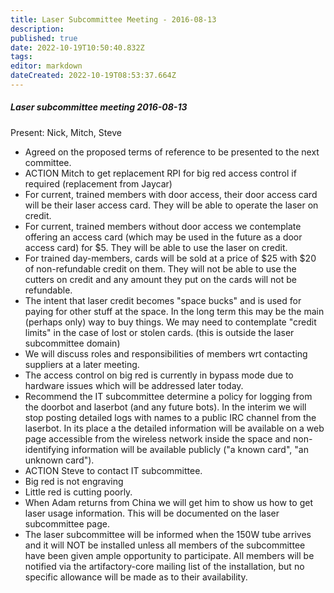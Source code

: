```yaml
---
title: Laser Subcommittee Meeting - 2016-08-13
description: 
published: true
date: 2022-10-19T10:50:40.832Z
tags: 
editor: markdown
dateCreated: 2022-10-19T08:53:37.664Z
---
```


##### Laser subcommittee meeting 2016-08-13

Present: Nick, Mitch, Steve

-   Agreed on the proposed terms of reference to be presented to the next committee.
-   ACTION Mitch to get replacement RPI for big red access control if required (replacement from Jaycar)
-   For current, trained members with door access, their door access card will be their laser access card. They will be able to operate the laser on credit.
-   For current, trained members without door access we contemplate offering an access card (which may be used in the future as a door access card) for \$5. They will be able to use the laser on credit.
-   For trained day-members, cards will be sold at a price of \$25 with \$20 of non-refundable credit on them. They will not be able to use the cutters on credit and any amount they put on the cards will not be refundable.
-   The intent that laser credit becomes "space bucks" and is used for paying for other stuff at the space. In the long term this may be the main (perhaps only) way to buy things. We may need to contemplate "credit limits" in the case of lost or stolen cards. (this is outside the laser subcommittee domain)
-   We will discuss roles and responsibilities of members wrt contacting suppliers at a later meeting.
-   The access control on big red is currently in bypass mode due to hardware issues which will be addressed later today.
-   Recommend the IT subcommittee determine a policy for logging from the doorbot and laserbot (and any future bots). In the interim we will stop posting detailed logs with names to a public IRC channel from the laserbot. In its place a the detailed information will be available on a web page accessible from the wireless network inside the space and non-identifying information will be available publicly ("a known card", "an unknown card").
-   ACTION Steve to contact IT subcommittee.
-   Big red is not engraving
-   Little red is cutting poorly.
-   When Adam returns from China we will get him to show us how to get laser usage information. This will be documented on the laser subcommittee page.
-   The laser subcommittee will be informed when the 150W tube arrives and it will NOT be installed unless all members of the subcommittee have been given ample opportunity to participate. All members will be notified via the artifactory-core mailing list of the installation, but no specific allowance will be made as to their availability.
